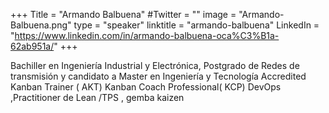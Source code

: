 +++
Title = "Armando Balbuena"
#Twitter = ""
image = "Armando-Balbuena.png"
type = "speaker"
linktitle = "armando-balbuena"
LinkedIn = "https://www.linkedin.com/in/armando-balbuena-oca%C3%B1a-62ab951a/"
+++

Bachiller en Ingeniería Industrial y Electrónica, Postgrado de Redes de transmisión y candidato a Master en Ingeniería y Tecnología Accredited Kanban Trainer ( AKT) Kanban Coach Professional( KCP) DevOps ,Practitioner de Lean /TPS , gemba kaizen




